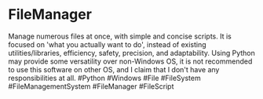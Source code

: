 # FileManager
Manage numerous files at once, with simple and concise scripts. It is focused on 'what you actually want to do', instead of existing utilities/libraries, efficiency, safety, precision, and adaptability. Using Python may provide some versatility over non-Windows OS, it is not recommended to use this software on other OS, and I claim that I don't have any responsibilities at all. #Python #Windows #File #FileSystem #FileManagementSystem #FileManager #FileScript

